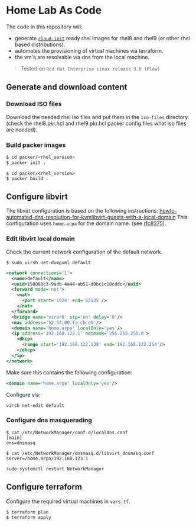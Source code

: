 # Home Lab As Code

The code in this repository will:
- generate [`cloud-init`](https://cloud-init.io/) ready rhel images for rhel8 and rhel9 (or other rhel based distributions).
- automates the provisioning of virtual machines via terraform.
- the vm's are resolvable via dns from the local machine.

> Tested on `Red Hat Enterprise Linux release 9.0 (Plow)`

## Generate and download content
### Download ISO files
Download the needed rhel iso files and put them in the `iso-files` directory.
(check the rhel8.pkr.hcl and rhel9.pkr.hcl packer config files what iso files are needed).

### Build packer images

``` bash
$ cd packer/<rhel_version>
$ packer init .
```

``` shell
$ cd packer/<rhel_version>
$ packer build .
```

## Configure libvirt

The libvirt configuration is based on the following instructions: [howto-automated-dns-resolution-for-kvmlibvirt-guests-with-a-local-domain](https://liquidat.wordpress.com/2017/03/03/howto-automated-dns-resolution-for-kvmlibvirt-guests-with-a-local-domain/)
This configuration uses `home.arpa` for the domain name. (see [rfc8375](https://datatracker.ietf.org/doc/html/rfc8375)).

### Edit libvirt local domain

Check the current network configuration of the default network.

``` shell
$ sudo virsh net-dumpxml default
```

``` xml
<network connections='1'>
  <name>default</name>
  <uuid>158880c3-9adb-4a44-ab51-d0bc1c18cddc</uuid>
  <forward mode='nat'>
    <nat>
      <port start='1024' end='65535'/>
    </nat>
  </forward>
  <bridge name='virbr0' stp='on' delay='0'/>
  <mac address='52:54:00:fa:cb:e5'/>
  <domain name='home.arpa' localOnly='yes'/>
  <ip address='192.168.122.1' netmask='255.255.255.0'>
    <dhcp>
      <range start='192.168.122.128' end='192.168.122.254'/>
    </dhcp>
  </ip>
</network>
```

Make sure this contains the following configuration:

``` xml
<domain name='home.arpa' localOnly='yes'/>
```

Configure via:

``` shell
virsh net-edit default
```

### Configure dns masquerading

``` shell
$ cat /etc/NetworkManager/conf.d/localdns.conf 
[main]
dns=dnsmasq
```

``` shell
$ cat /etc/NetworkManager/dnsmasq.d/libvirt_dnsmasq.conf
server=/home.arpa/192.168.123.1
```

``` shell
sudo systemctl restart NetworkManager
```

## Configure terraform
Configure the required virtual machines in `vars.tf`.

``` shell
$ terraform plan
$ terraform apply
```
